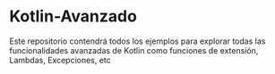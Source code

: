 # Kotlin-Avanzado
Este repositorio contendrá todos los ejemplos para explorar todas las funcionalidades avanzadas de Kotlin como funciones de extensión, Lambdas, Excepciones, etc
